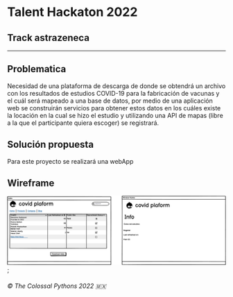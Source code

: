 # Talent Hackaton 2022 
## Track astrazeneca
____

## Problematica

Necesidad de una plataforma de descarga de donde se obtendrá un archivo con los resultados de estudios COVID-19 para la fabricación de vacunas y el cuál será mapeado a una base de datos, por medio de una aplicación web se construirán servicios para obtener estos datos en los cuáles existe la locación en la cual se hizo el estudio y utilizando una API de mapas (libre a la que el participante quiera escoger) se registrará.

## Solución propuesta

Para este proyecto se realizará una webApp


## Wireframe
![wireframe-1](New%20Wireframe%201.png);


###### © The Colossal Pythons 2022 :mexico:
